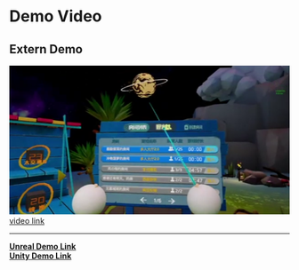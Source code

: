 # Demo Video

## Extern Demo

![cover](./src/src_externdemo.png)  
[video link](https://www.aliyundrive.com/s/qPvBXqhZTz4)  

---  

[**Unreal Demo Link**](https://github.com/Coebe/UnrealDump/tree/master/ProjVideo)  
[**Unity Demo Link**](https://github.com/Coebe/UnityDump/tree/master/DemoVideo)
